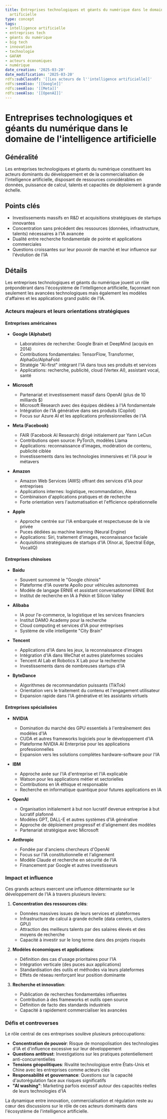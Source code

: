 ```yaml
---
title: Entreprises technologiques et géants du numérique dans le domaine de l'intelligence
  artificielle
type: concept
tags:
- intelligence artificielle
- entreprises tech
- géants du numérique
- big tech
- innovation
- technologie
- GAFAM
- acteurs économiques
- numérique
date_creation: '2025-03-20'
date_modification: '2025-03-20'
rdfs:subClassOf: '[[Les acteurs de l''intelligence artificielle]]'
rdfs:seeAlso: '[[Google]]'
rdfs:seeAlso: '[[Meta]]'
rdfs:seeAlso: '[[OpenAI]]'
---
```


# Entreprises technologiques et géants du numérique dans le domaine de l'intelligence artificielle

## Généralité

Les entreprises technologiques et géants du numérique constituent les acteurs dominants du développement et de la commercialisation de l'intelligence artificielle, disposant de ressources considérables en données, puissance de calcul, talents et capacités de déploiement à grande échelle.

## Points clés

- Investissements massifs en R&D et acquisitions stratégiques de startups innovantes
- Concentration sans précédent des ressources (données, infrastructure, talents) nécessaires à l'IA avancée
- Dualité entre recherche fondamentale de pointe et applications commerciales
- Questions croissantes sur leur pouvoir de marché et leur influence sur l'évolution de l'IA

## Détails

Les entreprises technologiques et géants du numérique jouent un rôle prépondérant dans l'écosystème de l'intelligence artificielle, façonnant non seulement les avancées technologiques mais également les modèles d'affaires et les applications grand public de l'IA.

### Acteurs majeurs et leurs orientations stratégiques

#### Entreprises américaines

- **Google (Alphabet)**
  - Laboratoires de recherche: Google Brain et DeepMind (acquis en 2014)
  - Contributions fondamentales: TensorFlow, Transformer, AlphaGo/AlphaFold
  - Stratégie "AI-first" intégrant l'IA dans tous ses produits et services
  - Applications: recherche, publicité, cloud (Vertex AI), assistant vocal, santé

- **Microsoft**
  - Partenariat et investissement massif dans OpenAI (plus de 10 milliards $)
  - Microsoft Research avec des équipes dédiées à l'IA fondamentale
  - Intégration de l'IA générative dans ses produits (Copilot)
  - Focus sur Azure AI et les applications professionnelles de l'IA

- **Meta (Facebook)**
  - FAIR (Facebook AI Research) dirigé initialement par Yann LeCun
  - Contributions open source: PyTorch, modèles Llama
  - Applications: reconnaissance d'images, modération de contenu, publicité ciblée
  - Investissements dans les technologies immersives et l'IA pour le métavers

- **Amazon**
  - Amazon Web Services (AWS) offrant des services d'IA pour entreprises
  - Applications internes: logistique, recommandation, Alexa
  - Combinaison d'applications pratiques et de recherche
  - Forte orientation vers l'automatisation et l'efficience opérationnelle

- **Apple**
  - Approche centrée sur l'IA embarquée et respectueuse de la vie privée
  - Puces dédiées au machine learning (Neural Engine)
  - Applications: Siri, traitement d'images, reconnaissance faciale
  - Acquisitions stratégiques de startups d'IA (Xnor.ai, Spectral Edge, VocalIQ)

#### Entreprises chinoises

- **Baidu**
  - Souvent surnommé le "Google chinois"
  - Plateforme d'IA ouverte Apollo pour véhicules autonomes
  - Modèle de langage ERNIE et assistant conversationnel ERNIE Bot
  - Institut de recherche en IA à Pékin et Silicon Valley

- **Alibaba**
  - IA pour l'e-commerce, la logistique et les services financiers
  - Institut DAMO Academy pour la recherche
  - Cloud computing et services d'IA pour entreprises
  - Système de ville intelligente "City Brain"

- **Tencent**
  - Applications d'IA dans les jeux, la reconnaissance d'images
  - Intégration d'IA dans WeChat et autres plateformes sociales
  - Tencent AI Lab et Robotics X Lab pour la recherche
  - Investissements dans de nombreuses startups d'IA

- **ByteDance**
  - Algorithmes de recommandation puissants (TikTok)
  - Orientation vers le traitement du contenu et l'engagement utilisateur
  - Expansion rapide dans l'IA générative et les assistants virtuels

#### Entreprises spécialisées

- **NVIDIA**
  - Domination du marché des GPU essentiels à l'entraînement des modèles d'IA
  - CUDA et autres frameworks logiciels pour le développement d'IA
  - Plateforme NVIDIA AI Enterprise pour les applications professionnelles
  - Expansion vers les solutions complètes hardware-software pour l'IA

- **IBM**
  - Approche axée sur l'IA d'entreprise et l'IA explicable
  - Watson pour les applications métier et sectorielles
  - Contributions en IA éthique et responsable
  - Recherche en informatique quantique pour futures applications en IA

- **OpenAI**
  - Organisation initialement à but non lucratif devenue entreprise à but lucratif plafonné
  - Modèles GPT, DALL-E et autres systèmes d'IA générative
  - Approche de déploiement progressif et d'alignement des modèles
  - Partenariat stratégique avec Microsoft

- **Anthropic**
  - Fondée par d'anciens chercheurs d'OpenAI
  - Focus sur l'IA constitutionnelle et l'alignement
  - Modèle Claude et recherche en sécurité de l'IA
  - Financement par Google et autres investisseurs

### Impact et influence

Ces grands acteurs exercent une influence déterminante sur le développement de l'IA à travers plusieurs leviers:

1. **Concentration des ressources clés**:
   - Données massives issues de leurs services et plateformes
   - Infrastructure de calcul à grande échelle (data centers, clusters GPU)
   - Attraction des meilleurs talents par des salaires élevés et des moyens de recherche
   - Capacité à investir sur le long terme dans des projets risqués

2. **Modèles économiques et applications**:
   - Définition des cas d'usage prioritaires pour l'IA
   - Intégration verticale (des puces aux applications)
   - Standardisation des outils et méthodes via leurs plateformes
   - Effets de réseau renforçant leur position dominante

3. **Recherche et innovation**:
   - Publication de recherches fondamentales influentes
   - Contribution à des frameworks et outils open source
   - Définition de facto des standards industriels
   - Capacité à rapidement commercialiser les avancées

### Défis et controverses

Le rôle central de ces entreprises soulève plusieurs préoccupations:

- **Concentration de pouvoir**: Risque de monopolisation des technologies d'IA et d'influence excessive sur leur développement
- **Questions antitrust**: Investigations sur les pratiques potentiellement anti-concurrentielles
- **Tensions géopolitiques**: Rivalité technologique entre États-Unis et Chine avec les entreprises comme acteurs clés
- **Responsabilité et gouvernance**: Questions sur la capacité d'autorégulation face aux risques significatifs
- **"AI washing"**: Marketing parfois excessif autour des capacités réelles de leurs technologies d'IA

La dynamique entre innovation, commercialisation et régulation reste au cœur des discussions sur le rôle de ces acteurs dominants dans l'écosystème de l'intelligence artificielle.